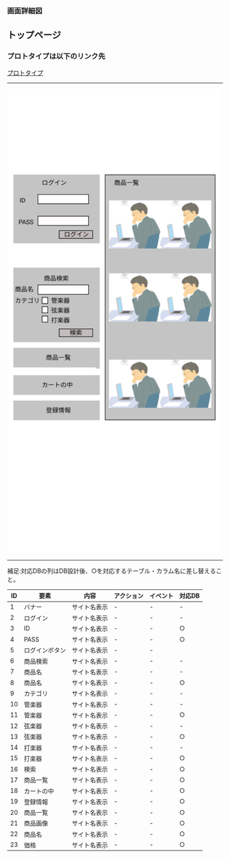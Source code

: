 ### 画面詳細図
## トップページ
### プロトタイプは以下のリンク先
[プロトタイプ](https://www.figma.com/file/f6OlDEPWUkkiuds7MFC7UA/Untitled?node-id=1%3A2)
*****
<img src="../img/toppage.png" width = "500">

*****
補足:対応DBの列はDB設計後、○を対応するテーブル・カラム名に差し替えること。

| ID | 要素 | 内容 | アクション | イベント | 対応DB |
|----|-----|------|-----------|----------|-------|
|1|バナー|サイト名表示|-|-|-|
|2|ログイン|サイト名表示|-|-|-|
|3|ID|サイト名表示|-|-|○|
|4|PASS|サイト名表示|-|-|○|
|5|ログインボタン|サイト名表示|-|-||
|6|商品検索|サイト名表示|-|-|-|
|7|商品名|サイト名表示|-|-|-|
|8|商品名|サイト名表示|-|-|○|
|9|カテゴリ|サイト名表示|-|-|-|
|10|管楽器|サイト名表示|-|-|-|
|11|管楽器|サイト名表示|-|-|○|
|12|弦楽器|サイト名表示|-|-|-|
|13|弦楽器|サイト名表示|-|-|○|
|14|打楽器|サイト名表示|-|-|-|
|15|打楽器|サイト名表示|-|-|○|
|16|検索|サイト名表示|-|-|○|
|17|商品一覧|サイト名表示|-|-|○|
|18|カートの中|サイト名表示|-|-|○|
|19|登録情報|サイト名表示|-|-|○|
|20|商品一覧|サイト名表示|-|-|○|
|21|商品画像|サイト名表示|-|-|○|
|22|商品名|サイト名表示|-|-|○|
|23|価格|サイト名表示|-|-|○|

